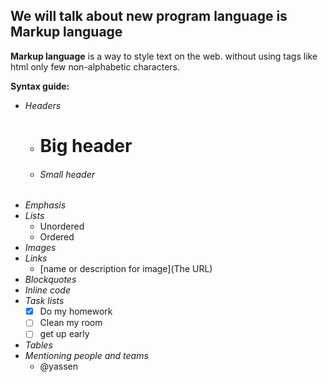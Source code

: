 
## We will talk about new program language is Markup language 
 
**Markup language** is a way to style text on the web. without using tags like html only few non-alphabetic characters.

**Syntax guide:**

 - *Headers*
   - # Big header
   - ###### Small header
 - *Emphasis*
 - *Lists*
   - Unordered
   - Ordered
 - *Images*
 - *Links*
   - [name or description for image](The URL)  
 - *Blockquotes*
 - *Inline code*
 - *Task lists*
   - [x] Do my homework
   - [ ] Clean my room
   - [ ] get up early 
 - *Tables*
 - *Mentioning people and teams*
   - @yassen  
